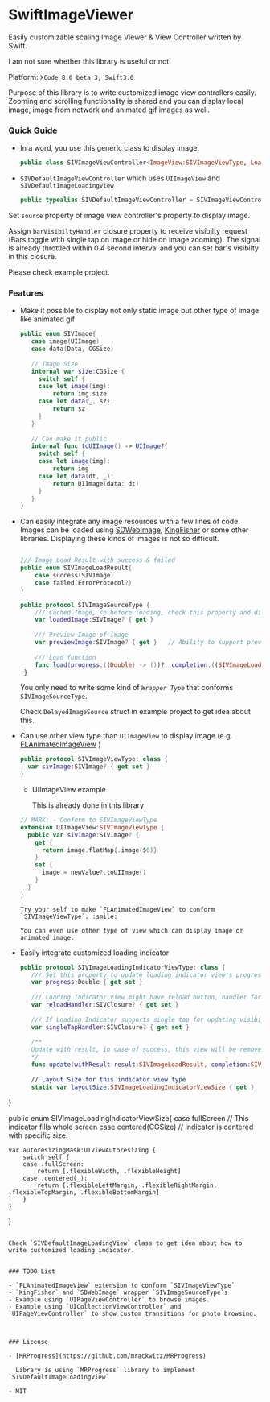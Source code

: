 # SwiftImageViewer
Easily customizable scaling Image Viewer &amp; View Controller written by Swift.

I am not sure whether this library is useful or not.

Platform: `XCode 8.0 beta 3, Swift3.0`

Purpose of this library is to write customized image view controllers easily.
Zooming and scrolling functionality is shared and you can display local image, image from network and animated gif images as well.

###  Quick Guide
  - In a word, you use this generic class to display image.
  
    ```swift
    public class SIVImageViewController<ImageView:SIVImageViewType, LoadingView:SIVImageLoadingIndicatorViewType where ImageView:UIView, LoadingView:UIView>: UIViewController
    ```
    
  - `SIVDefaultImageViewController` which uses `UIImageView` and `SIVDefaultImageLoadingView`
  
    ```swift
    public typealias SIVDefaultImageViewController = SIVImageViewController<UIImageView, SIVDefaultImageLoadingView>
    ```
    
Set `source` property of image view controller's property to display image.

Assign `barVisibiltyHandler` closure property to receive visibilty request (Bars toggle with single tap on image or hide on image zooming).
The signal is already throttled within 0.4 second interval and you can set bar's visibilty in this closure.

Please check example project.

### Features
- Make it possible to display not only static image but other type of image like animated gif 
  
   ```Swift
   public enum SIVImage{
      case image(UIImage)
      case data(Data, CGSize)
      
      // Image Size
      internal var size:CGSize {
        switch self {
        case let image(img):
            return img.size
        case let data(_, sz):
            return sz
        }
      }
      
      // Can make it public
      internal func toUIImage() -> UIImage?{
        switch self {
        case let image(img):
            return img
        case let data(dt, _):
            return UIImage(data: dt)
        }
      }
   }
   ```
- Can easily integrate any image resources with a few lines of code.
   Images can be loaded using [SDWebImage](https://github.com/rs/SDWebImage), [KingFisher](https://github.com/onevcat/Kingfisher) or some other libraries.
   Displaying these kinds of images is not so difficult.
   
   ```Swift
   
   /// Image Load Result with success & failed
   public enum SIVImageLoadResult{
       case success(SIVImage)
       case failed(ErrorProtocol?)
   }
   
   public protocol SIVImageSourceType {
       /// Cached Image, so before loading, check this property and display directly.
       var loadedImage:SIVImage? { get }
       
       /// Preview Image of image
       var previewImage:SIVImage? { get }   // Ability to support preview image
    
       /// Load function
       func load(progress:((Double) -> ())?, completion:((SIVImageLoadResult) -> ()))
    }
   ```
   
   You only need to write some kind of *`Wrapper Type`* that conforms `SIVImageSourceType`. 
   
   Check `DelayedImageSource` struct in example project to get idea about this.
   
-  Can use other view type than `UIImageView` to display image (e.g. [FLAnimatedImageView](https://github.com/Flipboard/FLAnimatedImage) )
    
   ```Swift
   public protocol SIVImageViewType: class {
     var sivImage:SIVImage? { get set }
   }
   ```
   
     - UIImageView example
      
       This is already done in this library
       
      ```Swift
      // MARK: - Conform to SIVImageViewType
      extension UIImageView:SIVImageViewType {
        public var sivImage:SIVImage? {
          get {
            return image.flatMap{.image($0)}
          }
          set {
            image = newValue?.toUIImage()
          }
        }
      }
      ```
      
       Try your self to make `FLAnimatedImageView` to conform `SIVImageViewType`. :smile:
       
       You can even use other type of view which can display image or animated image.
       
-  Easily integrate customized loading indicator
   
   ```Swift
   public protocol SIVImageLoadingIndicatorViewType: class {
      /// Set this property to update loading indicator view's progress.
      var progress:Double { get set }
    
      /// Loading Indicator view might have reload button, handler for it.
      var reloadHandler:SIVClosure? { get set }
    
      /// If Loading Indicator supports single tap for updating visibilty of control bar, implementing class can call this method
      var singleTapHandler:SIVClosure? { get set }
    
      /**
      Update with result, in case of success, this view will be removed from its superview so before doing it, there might be some animation
      */
      func update(withResult result:SIVImageLoadResult, completion:SIVClosure?)
    
      // Layout Size for this indicator view type
      static var layoutSize:SIVImageLoadingIndicatorViewSize { get }
  }
  
  
  public enum SIVImageLoadingIndicatorViewSize{
    case fullScreen         // This indicator fills whole screen
    case centered(CGSize)   // Indicator is centered with specific size.
    
    var autoresizingMask:UIViewAutoresizing {
        switch self {
        case .fullScreen:
            return [.flexibleWidth, .flexibleHeight]
        case .centered(_):
            return [.flexibleLeftMargin, .flexibleRightMargin, .flexibleTopMargin, .flexibleBottomMargin]
        }
    }
  }
  ```
  
  Check `SIVDefaultImageLoadingView` class to get idea about how to write customized loading indicator.
  
  
### TODO List

- `FLAnimatedImageView` extension to conform `SIVImageViewType`
- `KingFisher` and `SDWebImage` wrapper `SIVImageSourceType`s
- Example using `UIPageViewController` to browse images.
- Example using `UICollectionViewController` and `UIPageViewController` to show custom transitions for photo browsing.



### License

- [MRProgress](https://github.com/mrackwitz/MRProgress)
    
    Library is using `MRProgress` library to implement `SIVDefaultImageLoadingView`
    
- MIT
